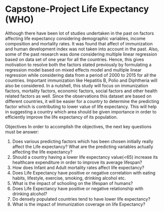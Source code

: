# Capstone-Project Life Expectancy (WHO)
Although there have been lot of studies undertaken in the past on factors affecting life expectancy considering demographic variables, income composition and mortality rates. It was found that affect of immunization and human development index was not taken into account in the past. Also, some of the past research was done considering multiple linear regression based on data set of one year for all the countries. Hence, this gives motivation to resolve both the factors stated previously by formulating a regression model based on mixed effects model and multiple linear regression while considering data from a period of 2000 to 2015 for all the countries. Important immunization like Hepatitis B, Polio and Diphtheria will also be considered. In a nutshell, this study will focus on immunization factors, mortality factors, economic factors, social factors and other health related factors as well. Since the observations this dataset are based on different countries, it will be easier for a country to determine the predicting factor which is contributing to lower value of life expectancy. This will help in suggesting a country which area should be given importance in order to efficiently improve the life expectancy of its population.</b>

Objectives</b>
In order to accomplish the objectives, the next key questions must be answer:</b>
1.	Does various predicting factors which has been chosen initially really affect the Life expectancy? What are the predicting variables actually affecting the life expectancy?</b>
2.	Should a country having a lower life expectancy value(<65) increase its healthcare expenditure in order to improve its average lifespan?</b>
3.	How does Infant and Adult mortality rates affect life expectancy?</b>
4.	Does Life Expectancy have positive or negative correlation with eating habits, lifestyle, exercise, smoking, drinking alcohol etc.</b>
5.	What is the impact of schooling on the lifespan of humans?</b>
6.	Does Life Expectancy have positive or negative relationship with drinking alcohol?</b>
7.	Do densely populated countries tend to have lower life expectancy?</b>
8.	What is the impact of Immunization coverage on life Expectancy?</b>
